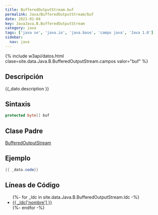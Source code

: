 ```yaml
---
title: BufferedOutputStream.buf
permalink: Java/BufferedOutputStream/buf
date: 2021-01-04
key: JavaJava.B.BufferedOutputStream
category: java
tags: ['java se', 'java.io', 'java.base', 'campo java', 'Java 1.0']
sidebar: 
  nav: java
---
```


{% include w3api/datos.html clase=site.data.Java.B.BufferedOutputStream.campos valor="buf" %}

## Descripción
{{_dato.description }}

## Sintaxis
~~~java
protected byte[] buf
~~~

## Clase Padre
[BufferedOutputStream](/Java/BufferedOutputStream/)

## Ejemplo
~~~java
{{ _dato.code}}
~~~

## Líneas de Código
<ul>
{%- for _ldc in site.data.Java.B.BufferedOutputStream.ldc -%}
   <li>
       <a href="{{_ldc['url'] }}">{{ _ldc['nombre'] }}</a>
   </li>
{%- endfor -%}
</ul>
